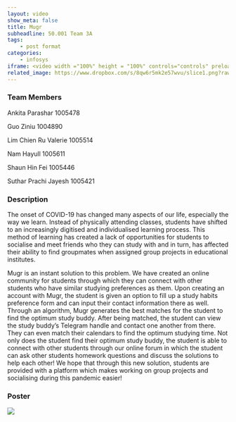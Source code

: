 ```yaml
---
layout: video
show_meta: false
title: Mugr
subheadline: 50.001 Team 3A
tags:
    - post format
categories:
    - infosys
iframe: <video width ="100%" height = "100%" controls="controls" preload="metadata" src="https://www.dropbox.com/s/odn3gk7clag6h2u/video1d.mp4?raw=1#t=0.5"> Your browser does not support the HTML5 Video element.</video>
related_image: https://www.dropbox.com/s/8qw6r5mk2e57wvu/slice1.png?raw=1
---
```


### Team Members
Ankita Parashar 1005478

Guo Ziniu 1004890

Lim Chien Ru Valerie 1005514

Nam Hayull 1005611

Shaun Hin Fei 1005446

Suthar Prachi Jayesh 1005421



### Description
The onset of COVID-19 has changed many aspects of our life, especially the way we learn. Instead of physically attending classes, students have shifted to an increasingly digitised and individualised learning process. This method of learning has created a lack of opportunities for students to socialise and meet friends who they can study with and in turn, has affected their ability to find groupmates when assigned group projects in educational institutes.

Mugr is an instant solution to this problem. We have created an online community for students through which they can connect with other students who have similar studying preferences as them. Upon creating an account with Mugr, the student is given an option to fill up a study habits preference form and can input their contact information there as well. Through an algorithm, Mugr generates the best matches for the student to find the optimum study buddy. After being matched, the student can view the study buddy’s Telegram handle and contact one another from there. They can even match their calendars to find the optimum studying time. Not only does the student find their optimum study buddy, the student is able to connect with other students through our online forum in which the student can ask other students homework questions and discuss the solutions to help each other! We hope that through this new solution, students are provided with a platform which makes working on group projects and socialising during this pandemic easier! 




### Poster

<img src="https://www.dropbox.com/s/rrvyekbj7r4g4oc/Infosys%20Poster%202.png?raw=1" />
